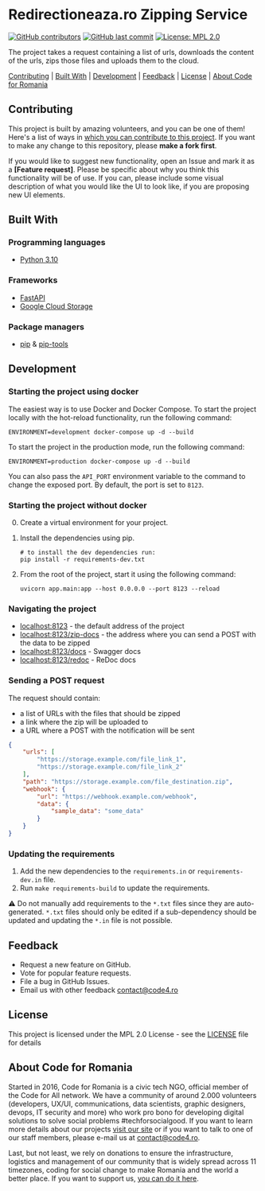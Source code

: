 # Redirectioneaza.ro Zipping Service

[![GitHub contributors][ico-contributors]][link-contributors]
[![GitHub last commit][ico-last-commit]][link-last-commit]
[![License: MPL 2.0][ico-license]][link-license]

The project takes a request containing a list of urls, downloads the content of the urls, zips those files and uploads them to the cloud.

[Contributing](#contributing) | [Built With](#built-with) | [Development](#development) | [Feedback](#feedback) | [License](#license) | [About Code for Romania](#about-code-for-romania)

## Contributing

This project is built by amazing volunteers, and you can be one of them! Here's a list of ways in [which you can contribute to this project][link-contributing].
If you want to make any change to this repository, please **make a fork first**.

If you would like to suggest new functionality, open an Issue and mark it as a **[Feature request]**.
Please be specific about why you think this functionality will be of use.
If you can, please include some visual description of what you would like the UI to look like, if you are proposing new UI elements.

## Built With

### Programming languages

* [Python 3.10](https://www.python.org)

### Frameworks

* [FastAPI](https://fastapi.tiangolo.com/)
* [Google Cloud Storage](https://cloud.google.com/storage/)

### Package managers

* [pip](https://pip.pypa.io/) & [pip-tools](https://pip-tools.readthedocs.io/en/latest/)

## Development

### Starting the project using docker

The easiest way is to use Docker and Docker Compose.
To start the project locally with the hot-reload functionality, run the following command:

```shell
ENVIRONMENT=development docker-compose up -d --build
```

To start the project in the production mode, run the following command:

```shell
ENVIRONMENT=production docker-compose up -d --build
```

You can also pass the `API_PORT` environment variable to the command to change the exposed port.
By default, the port is set to `8123`.

### Starting the project without docker

0. Create a virtual environment for your project.
1. Install the dependencies using pip.

    ```shell
    # to install the dev dependencies run:
    pip install -r requirements-dev.txt
    ```

2. From the root of the project, start it using the following command:

    ```shell
    uvicorn app.main:app --host 0.0.0.0 --port 8123 --reload
    ```

### Navigating the project

* [localhost:8123](http://localhost:8123) - the default address of the project
* [localhost:8123/zip-docs](http://localhost:8123/zip-docs) - the address where you can send a POST with the data to be zipped
* [localhost:8123/docs](http://localhost:8123/docs) - Swagger docs
* [localhost:8123/redoc](http://localhost:8123/redoc) - ReDoc docs

### Sending a POST request

The request should contain:

* a list of URLs with the files that should be zipped
* a link where the zip will be uploaded to
* a URL where a POST with the notification will be sent

```json
{
    "urls": [
        "https://storage.example.com/file_link_1",
        "https://storage.example.com/file_link_2"
    ],
    "path": "https://storage.example.com/file_destination.zip",
    "webhook": {
        "url": "https://webhook.example.com/webhook",
        "data": {
            "sample_data": "some_data"
        }
    }
}
```

### Updating the requirements

1. Add the new dependencies to the `requirements.in` or `requirements-dev.in` file.
1. Run `make requirements-build` to update the requirements.

:warning:
Do not manually add requirements to the `*.txt` files since they are auto-generated.
`*.txt` files should only be edited if a sub-dependency should be updated and updating the `*.in` file is not possible.

## Feedback

* Request a new feature on GitHub.
* Vote for popular feature requests.
* File a bug in GitHub Issues.
* Email us with other feedback contact@code4.ro

## License

This project is licensed under the MPL 2.0 License - see the [LICENSE](LICENSE) file for details

## About Code for Romania

Started in 2016, Code for Romania is a civic tech NGO, official member of the Code for All network.
We have a community of around 2.000 volunteers (developers, UX/UI, communications, data scientists, graphic designers, devops, IT security and more) who work pro bono for developing digital solutions to solve social problems #techforsocialgood.
If you want to learn more details about our projects [visit our site][link-code4] or if you want to talk to one of our staff members, please e-mail us at contact@code4.ro.

Last, but not least, we rely on donations to ensure the infrastructure, logistics and management of our community that is widely spread across 11 timezones, coding for social change to make Romania and the world a better place.
If you want to support us, [you can do it here][link-donate].

[ico-contributors]: https://img.shields.io/github/contributors/code4romania/redirectioneaza-zipping.svg?style=for-the-badge
[ico-last-commit]: https://img.shields.io/github/last-commit/code4romania/redirectioneaza-zipping.svg?style=for-the-badge
[ico-license]: https://img.shields.io/badge/license-MPL%202.0-brightgreen.svg?style=for-the-badge

[link-contributors]: https://github.com/code4romania/redirectioneaza-zipping/graphs/contributors
[link-last-commit]: https://github.com/code4romania/redirectioneaza-zipping/commits/main
[link-license]: https://opensource.org/licenses/MPL-2.0
[link-contributing]: https://github.com/code4romania/.github/blob/main/CONTRIBUTING.md

[link-code4]: https://www.code4.ro/en/
[link-donate]: https://code4.ro/en/donate/
